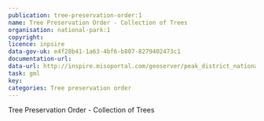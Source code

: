 ```yaml
---
publication: tree-preservation-order:1
name: Tree Preservation Order - Collection of Trees
organisation: national-park:1
copyright: 
licence: inpsire
data-gov-uk: e4f28b41-1a63-4bf6-b807-8279402473c1
documentation-url: 
data-url: http://inspire.misoportal.com/geoserver/peak_district_national_park_pdnpa-tpo-area/wfs?service=wfs&version=2.0.0&request=GetFeature&typename=peak_district_national_park_pdnpa-tpo-area:peak_district_national_park_pdnpa-tpo-area&outputFormat=GML2
task: gml
key: 
categories: Tree preservation order
---
```


Tree Preservation Order - Collection of Trees
